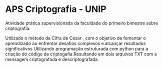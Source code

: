 # APS Criptografia - UNIP
 Atividade prática supervisionada da faculdade do primeiro bimestre sobre criptografia.

 Utilizado o método da Cifra de César , com o objetivo de fomentar o aprendizado ao enfrentar desafios complexos e alcançar resultados significativos.Utilizando programação estruturada com python para a criação do código de criptogafia.Resultando em dois arquivos TXT com a mensagem criptografada e descriptografada.
